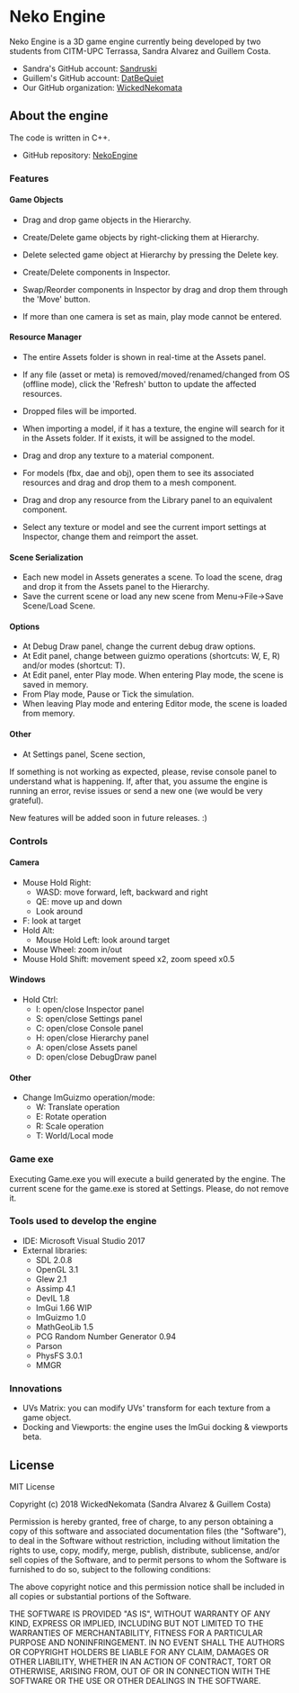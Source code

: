 # Neko Engine

Neko Engine is a 3D game engine currently being developed by two students from CITM-UPC Terrassa, Sandra Alvarez and Guillem Costa.

- Sandra's GitHub account: [Sandruski](https://github.com/Sandruski)
- Guillem's GitHub account: [DatBeQuiet](https://github.com/DatBeQuiet)
- Our GitHub organization: [WickedNekomata](https://github.com/WickedNekomata)

## About the engine

The code is written in C++.

- GitHub repository: [NekoEngine](https://github.com/WickedNekomata/NekoEngine)

### Features

#### Game Objects
- Drag and drop game objects in the Hierarchy.
- Create/Delete game objects by right-clicking them at Hierarchy.
- Delete selected game object at Hierarchy by pressing the Delete key.

- Create/Delete components in Inspector.
- Swap/Reorder components in Inspector by drag and drop them through the 'Move' button.
- If more than one camera is set as main, play mode cannot be entered.

#### Resource Manager
- The entire Assets folder is shown in real-time at the Assets panel. 
- If any file (asset or meta) is removed/moved/renamed/changed from OS (offline mode), click the 'Refresh' button to update the affected resources.
- Dropped files will be imported.
- When importing a model, if it has a texture, the engine will search for it in the Assets folder. If it exists, it will be assigned to the model.

- Drag and drop any texture to a material component. 
- For models (fbx, dae and obj), open them to see its associated resources and drag and drop them to a mesh component.
- Drag and drop any resource from the Library panel to an equivalent component.

- Select any texture or model and see the current import settings at Inspector, change them and reimport the asset.

#### Scene Serialization
- Each new model in Assets generates a scene. To load the scene, drag and drop it from the Assets panel to the Hierarchy.
- Save the current scene or load any new scene from Menu->File->Save Scene/Load Scene.

#### Options
- At Debug Draw panel, change the current debug draw options.
- At Edit panel, change between guizmo operations (shortcuts: W, E, R) and/or modes (shortcut: T).
- At Edit panel, enter Play mode. When entering Play mode, the scene is saved in memory.
- From Play mode, Pause or Tick the simulation.
- When leaving Play mode and entering Editor mode, the scene is loaded from memory.

#### Other
- At Settings panel, Scene section, 

If something is not working as expected, please, revise console panel to understand what is happening.
If, after that, you assume the engine is running an error, revise issues or send a new one (we would be very grateful).

New features will be added soon in future releases. :)

### Controls

#### Camera
- Mouse Hold Right:
	- WASD: move forward, left, backward and right
	- QE: move up and down
	- Look around
- F: look at target
- Hold Alt:
	- Mouse Hold Left: look around target
- Mouse Wheel: zoom in/out
- Mouse Hold Shift: movement speed x2, zoom speed x0.5

#### Windows
- Hold Ctrl:
	- I: open/close Inspector panel
	- S: open/close Settings panel
	- C: open/close Console panel
	- H: open/close Hierarchy panel
	- A: open/close Assets panel
	- D: open/close DebugDraw panel

#### Other
- Change ImGuizmo operation/mode:
	- W: Translate operation
	- E: Rotate operation
	- R: Scale operation
	- T: World/Local mode

### Game exe

Executing Game.exe you will execute a build generated by the engine. 
The current scene for the game.exe is stored at Settings. Please, do not remove it.

### Tools used to develop the engine

- IDE: Microsoft Visual Studio 2017
- External libraries: 
	- SDL 2.0.8
	- OpenGL 3.1
	- Glew 2.1
	- Assimp 4.1
	- DevIL 1.8
	- ImGui 1.66 WIP
	- ImGuizmo 1.0
	- MathGeoLib 1.5
	- PCG Random Number Generator 0.94
	- Parson
	- PhysFS 3.0.1
	- MMGR

### Innovations

- UVs Matrix: you can modify UVs' transform for each texture from a game object.
- Docking and Viewports: the engine uses the ImGui docking & viewports beta.

## License

MIT License

Copyright (c) 2018 WickedNekomata (Sandra Alvarez & Guillem Costa)

Permission is hereby granted, free of charge, to any person obtaining a copy
of this software and associated documentation files (the "Software"), to deal
in the Software without restriction, including without limitation the rights
to use, copy, modify, merge, publish, distribute, sublicense, and/or sell
copies of the Software, and to permit persons to whom the Software is
furnished to do so, subject to the following conditions:

The above copyright notice and this permission notice shall be included in all
copies or substantial portions of the Software.

THE SOFTWARE IS PROVIDED "AS IS", WITHOUT WARRANTY OF ANY KIND, EXPRESS OR
IMPLIED, INCLUDING BUT NOT LIMITED TO THE WARRANTIES OF MERCHANTABILITY,
FITNESS FOR A PARTICULAR PURPOSE AND NONINFRINGEMENT. IN NO EVENT SHALL THE
AUTHORS OR COPYRIGHT HOLDERS BE LIABLE FOR ANY CLAIM, DAMAGES OR OTHER
LIABILITY, WHETHER IN AN ACTION OF CONTRACT, TORT OR OTHERWISE, ARISING FROM,
OUT OF OR IN CONNECTION WITH THE SOFTWARE OR THE USE OR OTHER DEALINGS IN THE
SOFTWARE.